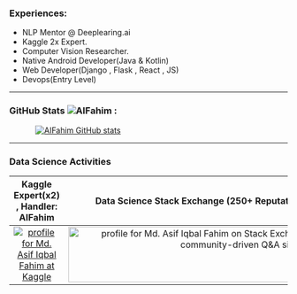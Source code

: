 ### Experiences: 
 
 - NLP Mentor @ Deeplearing.ai
 - Kaggle 2x Expert.
 - Computer Vision Researcher.
 - Native Android Developer(Java & Kotlin)
 - Web Developer(Django , Flask , React , JS)
 - Devops(Entry Level)
  
<hr>

### GitHub Stats <img src="https://komarev.com/ghpvc/?username=AIFahim" alt="AIFahim" /> :
   &nbsp; &nbsp; &nbsp; &nbsp; &nbsp; &nbsp; [![AIFahim GitHub stats](https://github-readme-stats.vercel.app/api?username=AIFahim&show_icons=true&theme=radical)](https://github.com/anuraghazra/github-readme-stats)
   
<hr> 
 
### Data Science Activities 
 
Kaggle Expert(x2) , Handler: AIFahim          |  Data Science Stack Exchange (250+ Reputation) , Handler: AIFahim        
:-------------------------:|:------------------------:
<a href="https://www.kaggle.com/aifahim"><img src="https://user-images.githubusercontent.com/33654834/106263129-2bfe7680-624e-11eb-9886-9b82089e6885.png"  alt="profile for Md. Asif Iqbal Fahim at Kaggle" title="profile for Md. Asif Iqbal Fahim at Kaggle, World Best Data Science community"></a> | <a href="https://stackexchange.com/users/18447196/md-asif-iqbal-fahim"><img src="https://stackexchange.com/users/flair/18447196.png" width="624" height="100" alt="profile for Md. Asif Iqbal Fahim on Stack Exchange, a network of free, community-driven Q&amp;A sites" title="profile for Md. Asif Iqbal Fahim on Stack Exchange, a network of free, community-driven Q&amp;A sites" /></a>

 
 
 <!--
 
 <p align="left"> <img src="https://komarev.com/ghpvc/?username=AIFahim" alt="AIFahim" /> </p>
 
### Find me at Kaggle:
   &nbsp; &nbsp; &nbsp; &nbsp; &nbsp; &nbsp;  &nbsp; &nbsp; &nbsp; &nbsp; &nbsp; &nbsp;  <a href="https://www.kaggle.com/aifahim"><img src="https://user-images.githubusercontent.com/33654834/106263129-2bfe7680-624e-11eb-9886-9b82089e6885.png" width="1000" height="300" alt="profile for Md. Asif Iqbal Fahim at Kaggle" title="profile for Md. Asif Iqbal Fahim at Kaggle, World Best Data Science community"></a>
 

### Find me at Data Science StackExchange:
<p align="center">
<a href="https://stackexchange.com/users/18447196/md-asif-iqbal-fahim"><img src="https://stackexchange.com/users/flair/18447196.png" width="208" height="58" alt="profile for Md. Asif Iqbal Fahim on Stack Exchange, a network of free, community-driven Q&amp;A sites" title="profile for Md. Asif Iqbal Fahim on Stack Exchange, a network of free, community-driven Q&amp;A sites" /></a></p>



<!--
&nbsp; &nbsp; &nbsp; &nbsp; &nbsp; &nbsp;  &nbsp; &nbsp; &nbsp; &nbsp; &nbsp; &nbsp; &nbsp; &nbsp; &nbsp; &nbsp; &nbsp; &nbsp; &nbsp; &nbsp; 
![Github Stats By Md. Asif Iqbal Fahim](https://github-readme-stats.vercel.app/api?username=AIFahim&show_icons=true&title_color=fff&icon_color=79ff97&text_color=9f9f9f&bg_color=151515) 
[![Top Langs](https://github-readme-stats.vercel.app/api/top-langs/?username=AIFahim&layout=compact)](https://github.com/anuraghazra/github-readme-stats)


 [![willianrod's wakatime stats](https://github-readme-stats.vercel.app/api/wakatime?username=AIFahim)](https://github.com/anuraghazra/github-readme-stats)
 
**AIFahim/AIFahim** is a ✨ _special_ ✨ repository because its `README.md` (this file) appears on your GitHub profile.

Here are some ideas to get you started:

- 🔭 I’m currently working on ...
- 🌱 I’m currently learning ...
- 👯 I’m looking to collaborate on ...
- 🤔 I’m looking for help with ...
- 💬 Ask me about ...
- 📫 How to reach me: ...
- 😄 Pronouns: ...
- ⚡ Fun fact: ...

<a href="https://stackexchange.com/users/18447196/md-asif-iqbal-fahim"><img src="https://stackexchange.com/users/flair/18447196.png" width="1040" height="240" alt="profile for Md. Asif Iqbal Fahim on Stack Exchange, a network of free, community-driven Q&amp;A sites" title="profile for Md. Asif Iqbal Fahim on Stack Exchange, a network of free, community-driven Q&amp;A sites" /></a>

-->
